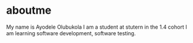 # aboutme
My name is Ayodele Olubukola
I am a student at stutern in the 1.4 cohort
I am learning software development, software testing.
